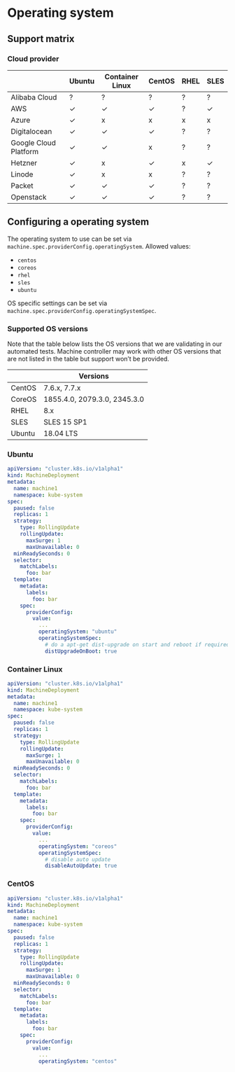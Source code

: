 # Operating system

## Support matrix

### Cloud provider

|   | Ubuntu | Container Linux | CentOS | RHEL | SLES |
|---|---|---|---|---|---|
| Alibaba Cloud | ? | ? | ? | ? | ? |
| AWS | ✓ | ✓ | ✓ | ? | ✓ |
| Azure | ✓ | x | x | x | x |
| Digitalocean  | ✓ | ✓ | ✓ | ? | ? |
| Google Cloud Platform | ✓ | ✓ | x | ? | ? |
| Hetzner | ✓ | x | ✓ | x | ✓ |
| Linode | ✓ | x | x | ? | ? |
| Packet | ✓ | ✓ | ✓ | ? | ? |
| Openstack | ✓ | ✓ | ✓ | ? | ? |

## Configuring a operating system

The operating system to use can be set via `machine.spec.providerConfig.operatingSystem`.
Allowed values:
- `centos`
- `coreos`
- `rhel`
- `sles`
- `ubuntu`

OS specific settings can be set via `machine.spec.providerConfig.operatingSystemSpec`.

### Supported OS versions

Note that the table below lists the OS versions that we are validating in our automated tests.
Machine controller may work with other OS versions that are not listed in the table but support won’t be provided.

|   | Versions |
|---|---|
| CentOS | 7.6.x, 7.7.x |
| CoreOS | 1855.4.0, 2079.3.0, 2345.3.0 |
| RHEL | 8.x |
| SLES |  SLES 15 SP1 |
| Ubuntu | 18.04 LTS |

### Ubuntu

```yaml
apiVersion: "cluster.k8s.io/v1alpha1"
kind: MachineDeployment
metadata:
  name: machine1
  namespace: kube-system
spec:
  paused: false
  replicas: 1
  strategy:
    type: RollingUpdate
    rollingUpdate:
      maxSurge: 1
      maxUnavailable: 0
  minReadySeconds: 0
  selector:
    matchLabels:
      foo: bar
  template:
    metadata:
      labels:
        foo: bar
    spec:
      providerConfig:
        value:
          ...
          operatingSystem: "ubuntu"
          operatingSystemSpec:
            # do a apt-get dist-upgrade on start and reboot if required
            distUpgradeOnBoot: true
```

### Container Linux

```yaml
apiVersion: "cluster.k8s.io/v1alpha1"
kind: MachineDeployment
metadata:
  name: machine1
  namespace: kube-system
spec:
  paused: false
  replicas: 1
  strategy:
    type: RollingUpdate
    rollingUpdate:
      maxSurge: 1
      maxUnavailable: 0
  minReadySeconds: 0
  selector:
    matchLabels:
      foo: bar
  template:
    metadata:
      labels:
        foo: bar
    spec:
      providerConfig:
        value:
          ...
          operatingSystem: "coreos"
          operatingSystemSpec:
            # disable auto update
            disableAutoUpdate: true
```

### CentOS

```yaml
apiVersion: "cluster.k8s.io/v1alpha1"
kind: MachineDeployment
metadata:
  name: machine1
  namespace: kube-system
spec:
  paused: false
  replicas: 1
  strategy:
    type: RollingUpdate
    rollingUpdate:
      maxSurge: 1
      maxUnavailable: 0
  minReadySeconds: 0
  selector:
    matchLabels:
      foo: bar
  template:
    metadata:
      labels:
        foo: bar
    spec:
      providerConfig:
        value:
          ...
          operatingSystem: "centos"
```
